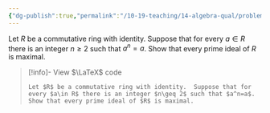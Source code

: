 ```yaml
---
{"dg-publish":true,"permalink":"/10-19-teaching/14-algebra-qual/problem-bank/pool-problems/ring-theory/a-ring-in-which-all-prime-ideals-are-maximal/","tags":["ring_theory"],"updated":"2025-03-17T07:35:45-07:00"}
---
```


Let $R$ be a commutative ring with identity.  Suppose that for every $a\in R$ there is an integer $n\geq 2$ such that $a^n=a$. Show that every prime ideal of $R$ is maximal.

> [!info]- View $\LaTeX$ code
> ```
> Let $R$ be a commutative ring with identity.  Suppose that for every $a\in R$ there is an integer $n\geq 2$ such that $a^n=a$. Show that every prime ideal of $R$ is maximal.
> ```